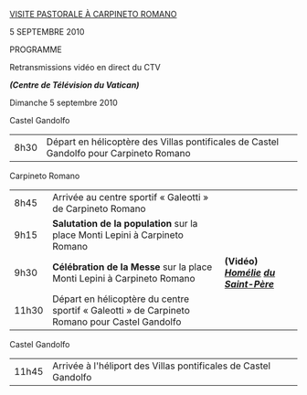 [VISITE PASTORALE À CARPINETO ROMANO](/content/benedict-xvi/fr/travels/2010/index_carpineto-romano.html)

5 SEPTEMBRE 2010

PROGRAMME

Retransmissions vidéo en direct du CTV

***(Centre de Télévision du Vatican)***

Dimanche 5 septembre 2010

Castel Gandolfo

|     |     |     |
| --- | --- | --- |
| 8h30 | Départ en hélicoptère des  Villas pontificales de Castel Gandolfo pour Carpineto Romano |  |

Carpineto Romano

|     |     |     |
| --- | --- | --- |
| 8h45 | Arrivée au centre sportif  « Galeotti » de Carpineto Romano |  |
| 9h15 | **Salutation de la population** sur la place Monti Lepini à Carpineto Romano |  |
| 9h30 | **Célébration de la Messe** sur la place Monti Lepini à Carpineto Romano | **(Vidéo)** ***[Homélie](/content/benedict-xvi/fr/homilies/2010/documents/hf_ben-xvi_hom_20100905_carpineto.html)*** ***[du Saint-Père](/content/benedict-xvi/fr/homilies/2010/documents/hf_ben-xvi_hom_20100905_carpineto.html)*** |
| 11h30 | Départ en hélicoptère du centre sportif « Galeotti » de Carpineto Romano pour Castel Gandolfo |  |

Castel Gandolfo

|     |     |     |
| --- | --- | --- |
| 11h45 | Arrivée à l'héliport  des Villas pontificales de Castel Gandolfo |  |